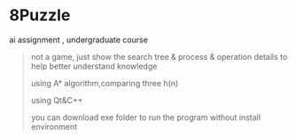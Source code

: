 # 8Puzzle

ai assignment , undergraduate course
>not a game, just show the search tree & process & operation details to help better understand knowledge
>
>using A* algorithm,comparing three h(n)
>
>using Qt&C++ 
>
>you can download exe folder to run the program without install environment


